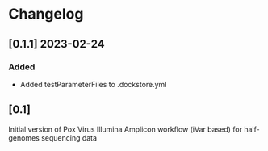 # Changelog

## [0.1.1] 2023-02-24

### Added
- Added testParameterFiles to .dockstore.yml

## [0.1]

Initial version of Pox Virus Illumina Amplicon workflow (iVar based) for half-genomes sequencing data
